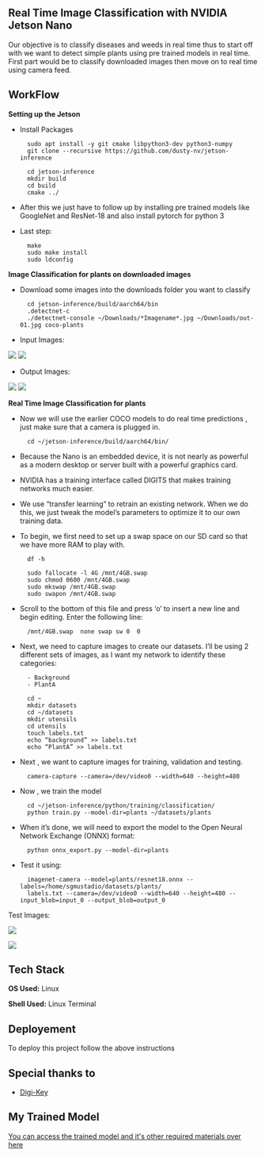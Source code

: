 
## Real Time Image Classification with NVIDIA Jetson Nano

Our objective is to classify diseases and weeds in real time thus to start off with we want to detect simple plants using pre trained models in real time. First part would be to classify downloaded images then move on to real time using camera feed.


## WorkFlow

**Setting up the Jetson**

- Install Packages

        sudo apt install -y git cmake libpython3-dev python3-numpy
        git clone --recursive https://github.com/dusty-nv/jetson-inference

        cd jetson-inference
        mkdir build
        cd build
        cmake ../

- After this we just have to follow up by installing pre trained models like GoogleNet and ResNet-18 and also install pytorch for python 3
- Last step: 

        make
        sudo make install
        sudo ldconfig

**Image Classification for plants on downloaded images**

- Download some images into the downloads folder you want to classify

        cd jetson-inference/build/aarch64/bin
        .detectnet-c
        ./detectnet-console ~/Downloads/*Imagename*.jpg ~/Downloads/out-01.jpg coco-plants

- Input Images: 

![](https://github.com/TejasARathod/Final-Year-Project-AgriDoc-Agricultural-Robot-/blob/a606f3ec7d582893d704e2dd5856c25b4fc097fb/Part1/b.jpg)
![](https://github.com/TejasARathod/Final-Year-Project-AgriDoc-Agricultural-Robot-/blob/a606f3ec7d582893d704e2dd5856c25b4fc097fb/Part1/d.jpeg)

- Output Images: 

![](https://github.com/TejasARathod/Final-Year-Project-AgriDoc-Agricultural-Robot-/blob/a606f3ec7d582893d704e2dd5856c25b4fc097fb/Part1/out-02.jpg)
![](https://github.com/TejasARathod/Final-Year-Project-AgriDoc-Agricultural-Robot-/blob/a606f3ec7d582893d704e2dd5856c25b4fc097fb/Part1/out-04.jpg)

**Real Time Image Classification for plants**

- Now we will use the earlier COCO models to do real time predictions , just make sure that a camera is plugged in.

        cd ~/jetson-inference/build/aarch64/bin/

- Because the Nano is an embedded device, it is not nearly as powerful as a modern desktop or server built with a powerful graphics card. 
- NVIDIA has a training interface called DIGITS that makes training networks much easier.
- We use “transfer learning” to retrain an existing network. When we do this, we just tweak the model’s parameters to optimize it to our own training data.
- To begin, we first need to set up a swap space on our SD card so that we have more RAM to play with.

        df -h

        sudo fallocate -l 4G /mnt/4GB.swap
        sudo chmod 0600 /mnt/4GB.swap
        sudo mkswap /mnt/4GB.swap
        sudo swapon /mnt/4GB.swap

- Scroll to the bottom of this file and press ‘o’ to insert a new line and begin editing. Enter the following line:

        /mnt/4GB.swap  none swap sw 0  0

- Next, we need to capture images to create our datasets. I’ll be using 2 different sets of images, as I want my network to identify these categories:
        
        - Background
        - PlantA

        cd ~
        mkdir datasets
        cd ~/datasets
        mkdir utensils
        cd utensils
        touch labels.txt
        echo “background” >> labels.txt
        echo “PlantA” >> labels.txt
        
- Next , we want to capture images for training, validation and testing.

        camera-capture --camera=/dev/video0 --width=640 --height=480

- Now , we train the model

        cd ~/jetson-inference/python/training/classification/
        python train.py --model-dir=plants ~/datasets/plants

- When it’s done, we will need to export the model to the Open Neural Network Exchange (ONNX) format:

        python onnx_export.py --model-dir=plants

- Test it using:

        imagenet-camera --model=plants/resnet18.onnx --labels=/home/sgmustadio/datasets/plants/
        labels.txt --camera=/dev/video0 --width=640 --height=480 --input_blob=input_0 --output_blob=output_0

Test Images:

![](https://github.com/TejasARathod/Final-Year-Project-AgriDoc-Agricultural-Robot-/blob/1148f05ecc94577dae25c50ecd90a7e7ead4dbfd/Part1/1.png)

![](https://github.com/TejasARathod/Final-Year-Project-AgriDoc-Agricultural-Robot-/blob/1148f05ecc94577dae25c50ecd90a7e7ead4dbfd/Part1/2.png)

        




## Tech Stack

**OS Used:** Linux

**Shell Used:** Linux Terminal


## Deployement

To deploy this project follow the above instructions


## Special thanks to

 - [Digi-Key](https://www.digikey.in/en/maker/projects/getting-started-with-the-nvidia-jetson-nano-part-1-setup/2f497bb88c6f4688b9774a81b80b8ec2)


## My Trained Model

[You can access the trained model and it's other required materials over here](https://drive.google.com/drive/folders/1iq6X927nZDNZ7IKQWT7gHgY7GeNaNtfF?usp=sharing)

 

